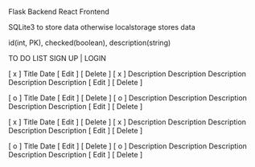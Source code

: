 Flask Backend
React Frontend

SQLite3 to store data
otherwise localstorage stores data


id(int, PK), checked(boolean), description(string)


TO DO LIST								  SIGN UP | LOGIN


[ x ]   Title						       Date   [ Edit ] [ Delete ]
[ x ]	Description Description Description Description Description   [ Edit ] [ Delete ]

[ o ]   Title						       Date   [ Edit ] [ Delete ]
[ o ]	Description Description Description Description Description   [ Edit ] [ Delete ]

[ x ]   Title						       Date   [ Edit ] [ Delete ]
[ x ]	Description Description Description Description Description   [ Edit ] [ Delete ]

[ o ]   Title						       Date   [ Edit ] [ Delete ]
[ o ]	Description Description Description Description Description   [ Edit ] [ Delete ]

